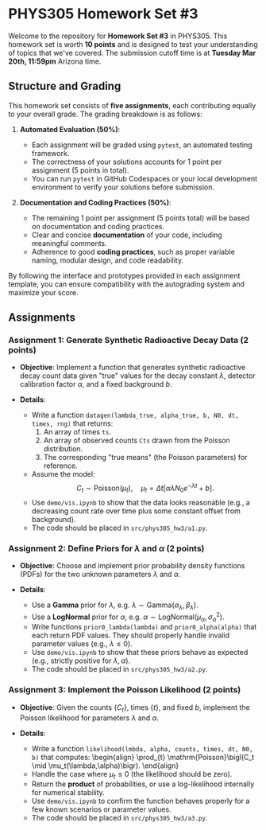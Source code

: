 # PHYS305 Homework Set #3

Welcome to the repository for **Homework Set #3** in PHYS305.
This homework set is worth **10 points** and is designed to test your
understanding of topics that we've covered.
The submission cutoff time is at **Tuesday Mar 20th, 11:59pm** Arizona
time.


## Structure and Grading

This homework set consists of **five assignments**, each contributing
equally to your overall grade.
The grading breakdown is as follows:

1. **Automated Evaluation (50%)**:
   * Each assignment will be graded using `pytest`, an automated
     testing framework.
   * The correctness of your solutions accounts for 1 point per
     assignment (5 points in total).
   * You can run `pytest` in GitHub Codespaces or your local
     development environment to verify your solutions before
     submission.

2. **Documentation and Coding Practices (50%)**:
   * The remaining 1 point per assignment (5 points total) will be
     based on documentation and coding practices.
   * Clear and concise **documentation** of your code, including
     meaningful comments.
   * Adherence to good **coding practices**, such as proper variable
     naming, modular design, and code readability.

By following the interface and prototypes provided in each assignment
template, you can ensure compatibility with the autograding system and
maximize your score.


## Assignments

### **Assignment 1**: Generate Synthetic Radioactive Decay Data (2 points)

* **Objective**:
  Implement a function that generates synthetic radioactive decay
  count data given "true" values for the decay constant $\lambda$,
  detector calibration factor $\alpha$, and a fixed background $b$.

* **Details**:
  * Write a function `datagen(lambda_true, alpha_true, b, N0, dt,
    times, rng)` that returns:
    1. An array of times `ts`.
    2. An array of observed counts `Cts` drawn from the Poisson distribution.
    3. The corresponding "true means" (the Poisson parameters) for reference.
  * Assume the model:
    $$C_t \sim \mathrm{Poisson}\left(\mu_t\right), \quad
    \mu_t = \Delta t \left[\alpha \lambda N_0 e^{-\lambda t} + b\right].$$
  * Use `demo/vis.ipynb` to show that the data looks reasonable (e.g.,
    a decreasing count rate over time plus some constant offset from
    background).
  * The code should be placed in `src/phys305_hw3/a1.py`.

### **Assignment 2**: Define Priors for $\lambda$ and $\alpha$ (2 points)

* **Objective**:
  Choose and implement prior probability density functions (PDFs) for
  the two unknown parameters $\lambda$ and $\alpha$.

* **Details**:
  * Use a **Gamma** prior for $\lambda$, e.g. $\lambda \sim
    \mathrm{Gamma}(\alpha_\lambda, \beta_\lambda)$.
  * Use a **LogNormal** prior for $\alpha$, e.g. $\alpha \sim
    \mathrm{LogNormal}(\mu_\alpha, \sigma_\alpha^2)$.
  * Write functions `prior0_lambda(lambda)` and `prior0_alpha(alpha)`
    that each return PDF values. They should properly handle invalid
    parameter values (e.g., $\lambda \le 0$).
  * Use `demo/vis.ipynb` to show that these priors behave as expected
    (e.g., strictly positive for $\lambda,\alpha$).
  * The code should be placed in `src/phys305_hw3/a2.py`.

### **Assignment 3**: Implement the Poisson Likelihood (2 points)

* **Objective**:
  Given the counts $\{C_t\}$, times $\{t\}$, and fixed $b$, implement
  the Poisson likelihood for parameters $\lambda$ and $\alpha$.

* **Details**:
  * Write a function `likelihood(lmbda, alpha, counts, times, dt, N0,
    b)` that computes:
    \begin{align}
      \prod_{t} \mathrm{Poisson}\bigl(C_t \mid \mu_t(\lambda,\alpha)\bigr).
    \end{align}
  * Handle the case where $\mu_t \le 0$ (the likelihood should be
    zero).
  * Return the **product** of probabilities, or use a log-likelihood
    internally for numerical stability.
  * Use `demo/vis.ipynb` to confirm the function behaves properly for
    a few known scenarios or parameter values.
  * The code should be placed in `src/phys305_hw3/a3.py`.
